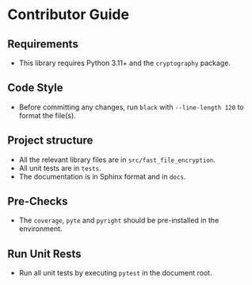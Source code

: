 # Contributor Guide

## Requirements

- This library requires Python 3.11+ and the `cryptography` package.

## Code Style

- Before committing any changes, run `black` with `--line-length 120` to format the file(s).

## Project structure

- All the relevant library files are in `src/fast_file_encryption`.
- All unit tests are in `tests`.
- The documentation is in Sphinx format and in `docs`.

## Pre-Checks

- The `coverage`, `pyte` and `pyright` should be pre-installed in the environment.

## Run Unit Rests

- Run all unit tests by executing `pytest` in the document root.